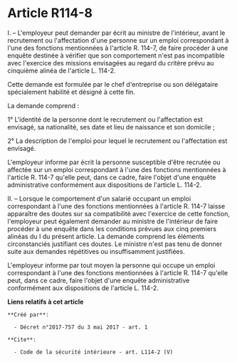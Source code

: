 # Article R114-8

I. – L'employeur peut demander par écrit au ministre de l'intérieur, avant le recrutement ou l'affectation d'une personne sur
un emploi correspondant à l'une des fonctions mentionnées à l'article R. 114-7, de faire procéder à une enquête destinée à
vérifier que son comportement n'est pas incompatible avec l'exercice des missions envisagées au regard du critère prévu au
cinquième alinéa de l'article L. 114-2. 

Cette demande est formulée par le chef d'entreprise ou son délégataire spécialement habilité et désigné à cette fin. 

La demande comprend : 

1° L'identité de la personne dont le recrutement ou l'affectation est envisagé, sa nationalité, ses date et lieu de naissance
et son domicile ; 

2° La description de l'emploi pour lequel le recrutement ou l'affectation est envisagé. 

L'employeur informe par écrit la personne susceptible d'être recrutée ou affectée sur un emploi correspondant à l'une des
fonctions mentionnées à l'article R. 114-7 qu'elle peut, dans ce cadre, faire l'objet d'une enquête administrative
conformément aux dispositions de l'article L. 114-2. 

II. – Lorsque le comportement d'un salarié occupant un emploi correspondant à l'une des fonctions mentionnées à l'article R.
114-7 laisse apparaître des doutes sur sa compatibilité avec l'exercice de cette fonction, l'employeur peut également
demander au ministre de l'intérieur de faire procéder à une enquête dans les conditions prévues aux cinq premiers alinéas du
I du présent article. La demande comprend les éléments circonstanciés justifiant ces doutes. Le ministre n'est pas tenu de
donner suite aux demandes répétitives ou insuffisamment justifiées. 

L'employeur informe par tout moyen la personne qui occupe un emploi correspondant à l'une des fonctions mentionnées à
l'article R. 114-7 qu'elle peut, dans ce cadre, faire l'objet d'une enquête administrative conformément aux dispositions de
l'article L. 114-2.

**Liens relatifs à cet article**

	**Créé par**:

	  - Décret n°2017-757 du 3 mai 2017 - art. 1

	**Cite**:

	  - Code de la sécurité intérieure - art. L114-2 (V)
